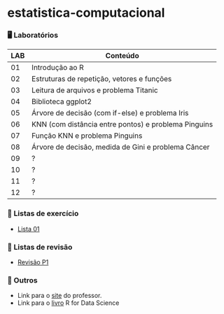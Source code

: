 # estatistica-computacional

### 🖥️ Laboratórios
| **LAB** | **Conteúdo** |
|---------|----------------|
| 01 | Introdução ao R |
| 02 | Estruturas de repetição, vetores e funções |
| 03 | Leitura de arquivos e problema Titanic |
| 04 | Biblioteca ggplot2 |
| 05 | Árvore de decisão (com if-else) e problema Iris |
| 06 | KNN (com distância entre pontos) e problema Pinguins |
| 07 | Função KNN e problema Pinguins |
| 08 | Árvore de decisão, medida de Gini e problema Câncer |
| 09 | ? |
| 10 | ? |
| 11 | ? |
| 12 | ? |

### 📝 Listas de exercício
- [Lista 01](https://github.com/aduarte09/estatistica-computacional/blob/main/exercicios/lista_01.R)

### 📌 Listas de revisão
- [Revisão P1](https://github.com/aduarte09/estatistica-computacional/blob/main/revisao/lista_revisao_01.R)

### 💭 Outros
- Link para o [site](franklinpedro.github.io) do professor.
- Link para o [livro](https://r4ds.hadley.nz) R for Data Science
